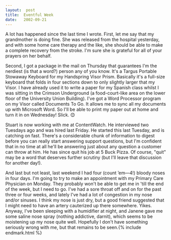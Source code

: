 ```yaml
---
layout:  post
title:  Eventful Week
date:   2002-09-21
---
```


A lot has happened since the last time I wrote. First, let me say that my grandmother is doing fine. She was released from the hospital yesterday, and with some home care therapy and the like, she should be able to make a complete recovery from the stroke. I'm sure she is grateful for all of your prayers on her behalf.

Second, I got a package in the mail on Thursday that guarantees I'm the nerdiest (is that a word?) person any of you know. It's a Targus Portable Stowaway Keyboard for my Handspring Visor Prism. Basically it's a full-size keyboard that folds in four sections down to only slightly larger that my Visor. I have already used it to write a paper for my Spanish class whilst I was sitting in the Crimson Underground (a food-court-like area on the lower floor of the University Union Building). I've got a Word Processor program on my Visor called Documents To Go. It allows me to sync all my documents up with Microsoft Word. So I'll be able to print my paper out at home and turn it in on Wednesday! Slick. 😊

Stuart is now working with me at ContentWatch. He interviewed two Tuesdays ago and was hired last Friday. He started this last Tuesday, and is catching on fast. There's a considerable chunk of information to digest before you can really start answering support questions, but I'm confident that in no time at all he'll be answering just about any question a customer can throw at him. He has since quit his job at 5 Buck Pizza. Of course, "quit" may be a word that deserves further scrutiny (but I'll leave that discussion for another day!).

And last but not least, last weekend I had four (count ’em—4!) bloody noses in four days. I'm going to try to make an appointment with my Primary Care Physician on Monday. They probably won't be able to get me in 'till the end of the week, but I need to go. I've had a sore throat off and on for the past three or four weeks, and lately I've had a lot of congestion in my nose and/or sinuses. I think my nose is just dry, but a good friend suggested that I might need to have an artery cauterized up there somewhere. Yikes. Anyway, I've been sleeping with a humidifier at night, and Janene gave me some saline nose spray (nothing addictive, darnit), which seems to be moistening up my nose quite well. Hopefully I don't have something seriously wrong with me, but that remains to be seen.{% include endmark.html %}